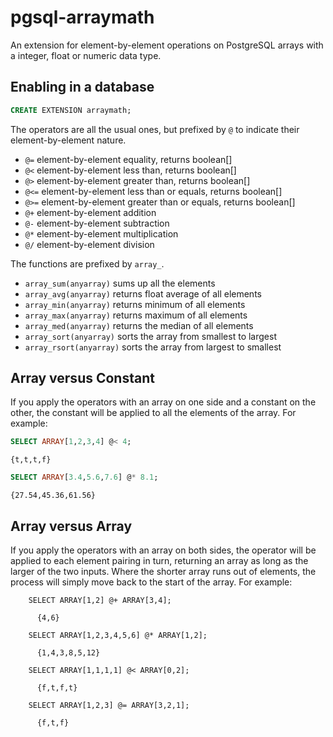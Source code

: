 # pgsql-arraymath

An extension for element-by-element operations on PostgreSQL arrays with a integer, float or numeric data type.

## Enabling in a database

```sql
CREATE EXTENSION arraymath;
```

The operators are all the usual ones, but prefixed by ``@`` to indicate their element-by-element nature.

* `@=` element-by-element equality, returns boolean[]
* `@<` element-by-element less than, returns boolean[]
* `@>` element-by-element greater than, returns boolean[]
* `@<=` element-by-element less than or equals, returns boolean[]
* `@>=` element-by-element greater than or equals, returns boolean[]
* `@+` element-by-element addition
* `@-` element-by-element subtraction
* `@*` element-by-element multiplication
* `@/` element-by-element division

The functions are prefixed by `array_`.

* `array_sum(anyarray)` sums up all the elements
* `array_avg(anyarray)` returns float average of all elements
* `array_min(anyarray)` returns minimum of all elements
* `array_max(anyarray)` returns maximum of all elements
* `array_med(anyarray)` returns the median of all elements
* `array_sort(anyarray)` sorts the array from smallest to largest
* `array_rsort(anyarray)` sorts the array from largest to smallest


## Array versus Constant

If you apply the operators with an array on one side and a constant on the other, the constant will be applied to all the elements of the array. For example:

```sql
SELECT ARRAY[1,2,3,4] @< 4;
```
```
{t,t,t,f}
```
```sql
SELECT ARRAY[3.4,5.6,7.6] @* 8.1;
```
```
{27.54,45.36,61.56}
```

## Array versus Array

If you apply the operators with an array on both sides, the operator will be applied to each element pairing in turn, returning an array as long as the larger of the two inputs. Where the shorter array runs out of elements, the process will simply move back to the start of the array. For example:

```
    SELECT ARRAY[1,2] @+ ARRAY[3,4];
    
      {4,6}
      
    SELECT ARRAY[1,2,3,4,5,6] @* ARRAY[1,2];
    
      {1,4,3,8,5,12}
      
    SELECT ARRAY[1,1,1,1] @< ARRAY[0,2];
    
      {f,t,f,t}

    SELECT ARRAY[1,2,3] @= ARRAY[3,2,1];

      {f,t,f}
```

